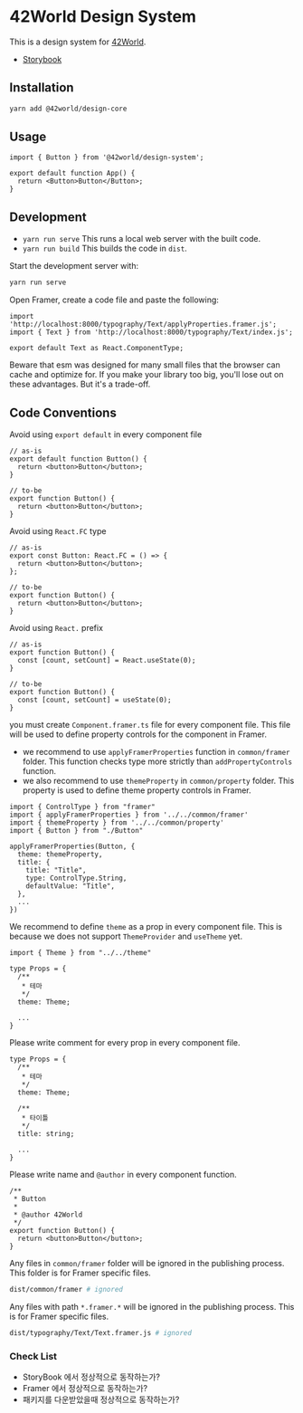 # 42World Design System

This is a design system for [42World](https://42world.kr).

- [Storybook](https://42-world.github.io/design/latest/storybook)

## Installation

```bash
yarn add @42world/design-core
```

## Usage

```tsx
import { Button } from '@42world/design-system';

export default function App() {
  return <Button>Button</Button>;
}
```

## Development

- `yarn run serve` This runs a local web server with the built code.
- `yarn run build` This builds the code in `dist`.

Start the development server with:

```bash
yarn run serve
```

Open Framer, create a code file and paste the following:

```tsx
import 'http://localhost:8000/typography/Text/applyProperties.framer.js';
import { Text } from 'http://localhost:8000/typography/Text/index.js';

export default Text as React.ComponentType;
```

Beware that esm was designed for many small files that the browser can cache and optimize for. If you make your library too big, you'll lose out on these advantages. But it's a trade-off.

## Code Conventions

Avoid using `export default` in every component file

```tsx
// as-is
export default function Button() {
  return <button>Button</button>;
}

// to-be
export function Button() {
  return <button>Button</button>;
}
```

Avoid using `React.FC` type

```tsx
// as-is
export const Button: React.FC = () => {
  return <button>Button</button>;
};

// to-be
export function Button() {
  return <button>Button</button>;
}
```

Avoid using `React.` prefix

```tsx
// as-is
export function Button() {
  const [count, setCount] = React.useState(0);
}

// to-be
export function Button() {
  const [count, setCount] = useState(0);
}
```

you must create `Component.framer.ts` file for every component file. This file will be used to define property controls for the component in Framer.

- we recommend to use `applyFramerProperties` function in `common/framer` folder. This function checks type more strictly than `addPropertyControls` function.
- we also recommend to use `themeProperty` in `common/property` folder. This property is used to define theme property controls in Framer.

```tsx
import { ControlType } from "framer"
import { applyFramerProperties } from '../../common/framer'
import { themeProperty } from '../../common/property'
import { Button } from "./Button"

applyFramerProperties(Button, {
  theme: themeProperty,
  title: {
    title: "Title",
    type: ControlType.String,
    defaultValue: "Title",
  },
  ...
})
```

We recommend to define `theme` as a prop in every component file. This is because we does not support `ThemeProvider` and `useTheme` yet.

```tsx
import { Theme } from "../../theme"

type Props = {
  /**
   * 테마
   */
  theme: Theme;

  ...
}
```

Please write comment for every prop in every component file.

```tsx
type Props = {
  /**
   * 테마
   */
  theme: Theme;

  /**
   * 타이틀
   */
  title: string;

  ...
}
```

Please write name and `@author` in every component function.

```tsx
/**
 * Button
 *
 * @author 42World
 */
export function Button() {
  return <button>Button</button>;
}
```

Any files in `common/framer` folder will be ignored in the publishing process. This folder is for Framer specific files.

```bash
dist/common/framer # ignored
```

Any files with path `*.framer.*` will be ignored in the publishing process. This is for Framer specific files.

```bash
dist/typography/Text/Text.framer.js # ignored
```

### Check List

- StoryBook 에서 정상적으로 동작하는가?
- Framer 에서 정상적으로 동작하는가?
- 패키지를 다운받았을때 정상적으로 동작하는가?
